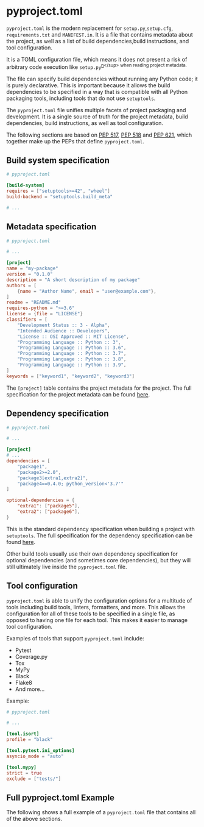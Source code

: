 # pyproject.toml

`pyproject.toml` is the modern replacement for `setup.py`,`setup.cfg`, `requirements.txt` and `MANIFEST.in`. It is a file that contains metadata about the project, as well as a list of build dependencies,build instructions, and tool configuration.

It is a TOML configuration file, which means it does not present a risk of arbitrary code execution like `setup.py`<sup>[n](https://moyix.blogspot.com/2022/09/someones-been-messing-with-my-subnormals.html#:~:text=I%20actually%20started,home%20directory.%20Convenient!)</sup> when reading project metadata. 

The file can specify build dependencies without running any Python code; it is purely declarative. This is important because it allows the build dependencies to be specified in a way that is compatible with all Python packaging tools, including tools that do not use `setuptools`.

The `pyproject.toml` file unifies multiple facets of project packaging and development. It is a single source of truth for the project metadata, build dependencies, build instructions, as well as tool configuration.

The following sections are based on [PEP 517](https://peps.python.org/pep-0517/), [PEP 518](https://peps.python.org/pep-0518/) and [PEP 621](https://peps.python.org/pep-0621/), which together make up the PEPs  that define `pyproject.toml`.


## Build system specification

```toml
# pyproject.toml

[build-system]
requires = ["setuptools>=42", "wheel"]
build-backend = "setuptools.build_meta"

# ...
```



## Metadata specification

```toml
# pyproject.toml

# ...

[project]
name = "my-package"
version = "0.1.0"
description = "A short description of my package"
authors = [
    {name = "Author Name", email = "user@example.com"},
]
readme = "README.md"
requires-python = ">=3.6"
license = {file = "LICENSE"}
classifiers = [
    "Development Status :: 3 - Alpha",
    "Intended Audience :: Developers",
    "License :: OSI Approved :: MIT License",
    "Programming Language :: Python :: 3",
    "Programming Language :: Python :: 3.6",
    "Programming Language :: Python :: 3.7",
    "Programming Language :: Python :: 3.8",
    "Programming Language :: Python :: 3.9",
]
keywords = ["keyword1", "keyword2", "keyword3"]
```

The `[project]` table contains the project metadata for the project. The full specification for the project metadata can be found [here](https://packaging.python.org/en/latest/specifications/declaring-project-metadata/).


## Dependency specification

```toml
# pyproject.toml

# ...

[project]
# ...
dependencies = [
    "package1",
    "package2>=2.0",
    "package3[extra1,extra2]",
    "package4==0.4.0; python_version<'3.7'"
]

optional-dependencies = {
    "extra1": ["package5"],
    "extra2": ["package6"],
}
```

This is the standard dependency specification when building a project with `setuptools`. The full specification for the dependency specification can be found [here](https://packaging.python.org/en/latest/specifications/declaring-project-metadata/#dependencies-optional-dependencies).

Other build tools usually use their own dependency specification for optional dependencies (and sometimes core dependencies), but they will still ultimately live inside the `pyproject.toml` file.


## Tool configuration

`pyproject.toml` is able to unify the configuration options for a multitude of tools including build tools, linters, formatters, and more. This allows the configuration for all of these tools to be specified in a single file, as opposed to having one file for each tool. This makes it easier to manage tool configuration.

Examples of tools that support `pyproject.toml` include:

* Pytest
* Coverage.py
* Tox
* MyPy
* Black
* Flake8
* And more...

Example:
    
```toml
# pyproject.toml

# ...

[tool.isort]
profile = "black"

[tool.pytest.ini_options]
asyncio_mode = "auto"

[tool.mypy]
strict = true
exclude = ["tests/"]
```

## Full pyproject.toml Example

The following shows a full example of a `pyproject.toml` file that contains all of the above sections.


```toml
```
